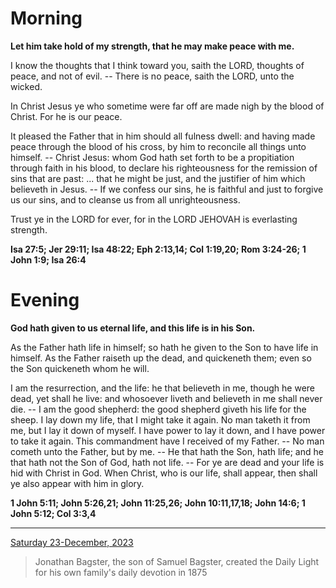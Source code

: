 # Morning

**Let him take hold of my strength, that he may make peace with me.**
 
I know the thoughts that I think toward you, saith the LORD, thoughts of peace, and not of evil. -- There is no peace, saith the LORD, unto the wicked.
 
In Christ Jesus ye who sometime were far off are made nigh by the blood of Christ. For he is our peace.
 
It pleased the Father that in him should all fulness dwell: and having made peace through the blood of his cross, by him to reconcile all things unto himself. -- Christ Jesus: whom God hath set forth to be a propitiation through faith in his blood, to declare his righteousness for the remission of sins that are past: ... that he might be just, and the justifier of him which believeth in Jesus. -- If we confess our sins, he is faithful and just to forgive us our sins, and to cleanse us from all unrighteousness.
 
Trust ye in the LORD for ever, for in the LORD JEHOVAH is everlasting strength.  

**Isa 27:5; Jer 29:11; Isa 48:22; Eph 2:13,14; Col 1:19,20; Rom 3:24-26; 1 John 1:9; Isa 26:4**

# Evening

**God hath given to us eternal life, and this life is in his Son.**
 
As the Father hath life in himself; so hath he given to the Son to have life in himself. As the Father raiseth up the dead, and quickeneth them; even so the Son quickeneth whom he will.
 
I am the resurrection, and the life: he that believeth in me, though he were dead, yet shall he live: and whosoever liveth and believeth in me shall never die. -- I am the good shepherd: the good shepherd giveth his life for the sheep. I lay down my life, that I might take it again. No man taketh it from me, but I lay it down of myself. I have power to lay it down, and I have power to take it again. This commandment have I received of my Father. -- No man cometh unto the Father, but by me. -- He that hath the Son, hath life; and he that hath not the Son of God, hath not life. -- For ye are dead and your life is hid with Christ in God. When Christ, who is our life, shall appear, then shall ye also appear with him in glory.  

**1 John 5:11; John 5:26,21; John 11:25,26; John 10:11,17,18; John 14:6; 1 John 5:12; Col 3:3,4**

---

[Saturday 23-December, 2023](https://t.me/s/daily_light)

> Jonathan Bagster, the son of Samuel Bagster, created the Daily Light for his own family's daily devotion in 1875

